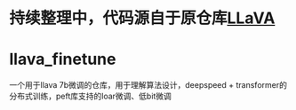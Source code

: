 # 持续整理中，代码源自于原仓库[LLaVA](https://github.com/haotian-liu/LLaVA)
# llava_finetune
一个用于llava 7b微调的仓库，用于理解算法设计，deepspeed + transformer的分布式训练，peft库支持的loar微调、低bit微调


